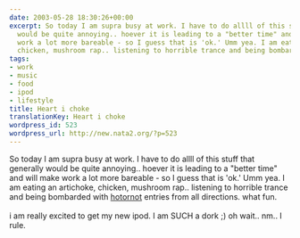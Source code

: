 ```yaml
---
date: 2003-05-28 18:30:26+00:00
excerpt: So today I am supra busy at work. I have to do allll of this stuff that generally
  would be quite annoying.. hoever it is leading to a "better time" and will make
  work a lot more bareable - so I guess that is 'ok.' Umm yea. I am eating an artichoke,
  chicken, mushroom rap.. listening to horrible trance and being bombarded with hotornot
tags:
- work
- music
- food
- ipod
- lifestyle
title: Heart i choke
translationKey: Heart i choke
wordpress_id: 523
wordpress_url: http://new.nata2.org/?p=523
---
```


So today I am supra busy at work. I have to do allll of this stuff that generally would be quite annoying.. hoever it is leading to a "better time" and will make work a lot more bareable - so I guess that is 'ok.' Umm yea. I am eating an artichoke, chicken, mushroom rap.. listening to horrible trance and being bombarded with <a href="http://www.hotornot.com/r/?eid=NUR8OLA&amp;key=PJT">hotornot</a> entries from all directions. what fun. <br/><br/>i am really excited to get my new ipod. I am SUCH a dork ;) oh wait.. nm.. I rule.